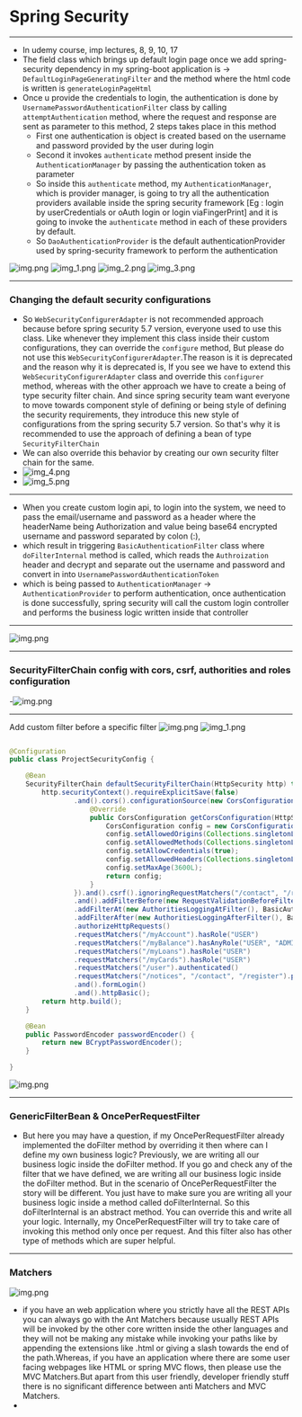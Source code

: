 # Spring Security

---

- In udemy course, imp lectures, 8, 9, 10, 17
- The field class which brings up default login page once we add spring-security dependency in my spring-boot
  application is -> `DefaultLoginPageGeneratingFilter` and the method where the html code is written
  is `generateLoginPageHtml`
- Once u provide the credentials to login, the authentication is done by `UsernamePasswordAuthenticationFilter` class by
  calling `attemptAuthentication` method, where the request and response are sent as parameter to this method, 2 steps
  takes place in this method
    - First one authentication is object is created based on the username and password provided by the user during login
    - Second it invokes `authenticate` method present inside the `AuthenticationManager` by passing the authentication
      token as parameter
    - So inside this `authenticate` method, my `AuthenticationManager`, which is provider manager, is going to try all
      the authentication providers available inside the spring security
      framework [Eg : login by userCredentials or oAuth login or login viaFingerPrint] and it is going to invoke
      the `authenticate` method in each of these providers by default.
    - So `DaoAuthenticationProvider` is the default authenticationProvider used by spring-security framework to perform
      the authentication

![img.png](images/img.png)
![img_1.png](images/img_1.png)
![img_2.png](images/img_2.png)
![img_3.png](images/img_3.png)

---

### Changing the default security configurations

- So `WebSecurityConfigurerAdapter` is not recommended approach because before spring security 5.7 version, everyone
  used to use this class. Like whenever they implement this class inside their custom configurations, they can override
  the `configure` method, But please do not use this `WebSecurityConfigurerAdapter`.The reason is it is deprecated and
  the reason why it is deprecated is, If you see we have to extend this `WebSecurityConfigurerAdapter` class and
  override this `configurer` method, whereas with the other approach we have to create a being of type security filter
  chain. And since spring security team want everyone to move towards component style of defining or being style of
  defining the security requirements, they introduce this new style of configurations from the spring security 5.7
  version. So that's why it is recommended to use the approach of defining a bean of type `SecurityFilterChain`
- We can also override this behavior by creating our own security filter chain for the same.
- ![img_4.png](images/img_4.png)
- ![img_5.png](images/img_5.png)

---

- When you create custom login api, to login into the system, we need to pass the email/username and password as a
  header where the headerName being Authorization and value being base64 encrypted username and password separated by
  colon (:),
- which result in triggering `BasicAuthenticationFilter` class where `doFilterInternal` method is called, which reads
  the `Authroization` header and decrypt and separate out the username and password and convert in
  into  `UsernamePasswordAuthenticationToken`
- which is being passed to `AuthenticationManager` -> `AuthenticationProvider` to perform authentication, once
  authentication is done successfully, spring security will call the custom login controller and performs the business
  logic written inside that controller

---

![img.png](images/img6.png)

---

### SecurityFilterChain config with cors, csrf, authorities and roles configuration

-![img.png](images/img7.png)

---
Add custom filter before a specific filter
![img.png](images/img8.png)
![img_1.png](images/img9.png)

```java

@Configuration
public class ProjectSecurityConfig {

    @Bean
    SecurityFilterChain defaultSecurityFilterChain(HttpSecurity http) throws Exception {
        http.securityContext().requireExplicitSave(false)
                .and().cors().configurationSource(new CorsConfigurationSource() {
                    @Override
                    public CorsConfiguration getCorsConfiguration(HttpServletRequest request) {
                        CorsConfiguration config = new CorsConfiguration();
                        config.setAllowedOrigins(Collections.singletonList("http://localhost:4200"));
                        config.setAllowedMethods(Collections.singletonList("*"));
                        config.setAllowCredentials(true);
                        config.setAllowedHeaders(Collections.singletonList("*"));
                        config.setMaxAge(3600L);
                        return config;
                    }
                }).and().csrf().ignoringRequestMatchers("/contact", "/register").csrfTokenRepository(CookieCsrfTokenRepository.withHttpOnlyFalse())
                .and().addFilterBefore(new RequestValidationBeforeFilter(), BasicAuthenticationFilter.class)
                .addFilterAt(new AuthoritiesLoggingAtFilter(), BasicAuthenticationFilter.class)
                .addFilterAfter(new AuthoritiesLoggingAfterFilter(), BasicAuthenticationFilter.class)
                .authorizeHttpRequests()
                .requestMatchers("/myAccount").hasRole("USER")
                .requestMatchers("/myBalance").hasAnyRole("USER", "ADMIN")
                .requestMatchers("/myLoans").hasRole("USER")
                .requestMatchers("/myCards").hasRole("USER")
                .requestMatchers("/user").authenticated()
                .requestMatchers("/notices", "/contact", "/register").permitAll()
                .and().formLogin()
                .and().httpBasic();
        return http.build();
    }

    @Bean
    public PasswordEncoder passwordEncoder() {
        return new BCryptPasswordEncoder();
    }

}
```

![img.png](images/img10.png)

---
### GenericFilterBean & OncePerRequestFilter

- But here you may have a question, if my OncePerRequestFilter already implemented the doFilter method by overriding it then where can I define my own business logic? Previously, we are writing all our business logic inside the doFilter method. If you go and check any of the filter that we have defined, we are writing all our business logic inside the doFilter method. But in the scenario of OncePerRequestFilter the story will be different. You just have to make sure you are writing all your business logic inside a method called doFilterInternal. So this doFilterInternal is an abstract method. You can override this and write all your logic. Internally, my OncePerRequestFilter will try to take care of invoking this method only once per request. And this filter also has other type  of methods which are super helpful.
---

### Matchers

![img.png](images/img11.png)

- if you have an web application where you strictly have all the REST APIs you can always go with the Ant Matchers
  because usually REST APIs will be invoked by the other core written inside the other languages and they will not be
  making any mistake while invoking your paths like by appending the extensions like .html or giving a slash towards the
  end of the path.Whereas, if you have an application where there are some user facing webpages like HTML or spring MVC
  flows, then please use the MVC Matchers.But apart from this user friendly, developer friendly stuff there is no
  significant difference between anti Matchers and MVC Matchers.
- 